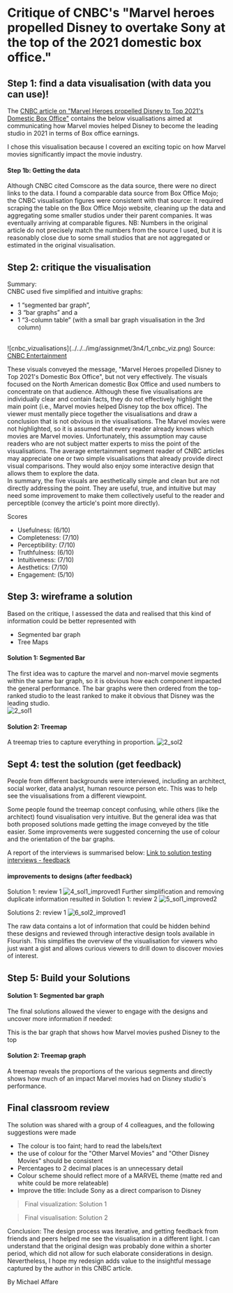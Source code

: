 # Critique of CNBC's "Marvel heroes propelled Disney to overtake Sony at the top of the 2021 domestic box office."


## Step 1: find a data visualisation (with data you can use)!
The <a href="https://www.cnbc.com/2022/01/07/disney-topped-the-2021-domestic-box-office.html" target="_blank">CNBC article on "Marvel Heroes propelled Disney to Top 2021's Domestic Box Office"</a> contains the below visualisations aimed at communicating how Marvel movies helped Disney to become the leading studio in 2021 in terms of Box office earnings.

I chose this visualisation because I covered an exciting topic on how Marvel movies significantly impact the movie industry.

#### Step 1b: Getting the data
Although CNBC cited Comscore as the data source, there were no direct links to the data. 
I found a comparable data source from Box Office Mojo; the CNBC visualisation figures were consistent with that source:
It required scraping the table on the Box Office Mojo website, cleaning up the data and aggregating some smaller studios under their parent companies.
It was eventually arriving at comparable figures. NB: Numbers in the original article do not precisely match the numbers from the source I used, but it is reasonably close due to some small studios that are not aggregated or estimated in the original visualisation.


## Step 2: critique the visualisation
Summary: <br/>
CNBC used five simplified and intuitive graphs:
- 1 “segmented bar graph”, 
- 3 “bar graphs” and a 
- 1 “3-column table” (with a small bar graph visualisation in the 3rd column) 
<br/>
![cnbc_vizualisations](../../../img/assignmet/3n4/1_cnbc_viz.png)
Source: <a href="https://www.cnbc.com/2022/01/07/disney-topped-the-2021-domestic-box-office.html" target="_blank">CNBC Entertainment</a>
<br/>

These visuals conveyed the message, "Marvel Heroes propelled Disney to Top 2021's Domestic Box Office", but not very effectively.
The visuals focused on the North American domestic Box Office and used numbers to concentrate on that audience.
Although these five visualisations are individually clear and contain facts, they do not effectively highlight the main point (i.e., Marvel movies helped Disney top the box office). 
The viewer must mentally piece together the visualisations and draw a conclusion that is not obvious in the visualisations. 
The Marvel movies were not highlighted, so it is assumed that every reader already knows which movies are Marvel movies. Unfortunately, this assumption may cause readers who are not subject matter experts to miss the point of the visualisations.
The average entertainment segment reader of CNBC articles may appreciate one or two simple visualisations that already provide direct visual comparisons. They would also enjoy some interactive design that allows them to explore the data.   
In summary, the five visuals are aesthetically simple and clean but are not directly addressing the point. 
They are useful, true, and intuitive but may need some improvement to make them collectively useful to the reader and perceptible (convey the article's point more directly).

Scores
- Usefulness: (6/10)
- Completeness: (7/10)
- Perceptibility: (7/10)
- Truthfulness: (6/10)
- Intuitiveness: (7/10)
- Aesthetics: (7/10)
- Engagement: (5/10)


## Step 3: wireframe a solution
Based on the critique, I assessed the data and realised that this kind of information could be better represented with 
-  Segmented bar graph
-  Tree Maps

#### Solution 1: Segmented Bar
The first idea was to capture the marvel and non-marvel movie segments within the same bar graph, so it is obvious how each component impacted the general performance. 
The bar graphs were then ordered from the top-ranked studio to the least ranked to make it obvious that Disney was the leading studio.<br/>
![2_sol1](../../../img/assignmet/3n4/2_sol1.png)


#### Solution 2: Treemap
A treemap tries to capture everything in proportion.
![2_sol2](../../../img/assignmet/3n4/3_sol2.png)



## Sept 4: test the solution (get feedback)
People from different backgrounds were interviewed, including an architect, social worker, data analyst, human resource person etc. This was to help see the visualisations from a different viewpoint.

Some people found the treemap concept confusing, while others (like the architect) found visualisation very intuitive. But the general idea was that both proposed solutions made getting the image conveyed by the title easier. Some improvements were suggested concerning the use of colour and the orientation of the bar graphs.

A report of the interviews is summarised below:
<a href="https://docs.google.com/forms/d/19SKseS_ksZhfiW71MLcn495kR6TKzsdJsj6n60cgaVU/viewanalytics" target="_blank">Link to solution testing interviews - feedback</a>


#### improvements to designs (after feedback)
Solution 1: review 1
![4_sol1_improved1](../../../img/assignmet/3n4/4_sol1_improved1.jpg)
Further simplification and removing duplicate information resulted in 
Solution 1: review 2
![5_sol1_improved2](../../../img/assignmet/3n4/5_sol1_improved2.jpg)

Solutions 2: review 1
![6_sol2_improved1](../../../img/assignmet/3n4/6_sol2_improved1.jpg)

The raw data contains a lot of information that could be hidden behind these designs and reviewed through interactive design tools available in Flourish. This simplifies the overview of the visualisation for viewers who just want a gist and allows curious viewers to drill down to discover movies of interest.

## Step 5: Build your Solutions

#### Solution 1: Segmented bar graph
The final solutions allowed the viewer to engage with the designs and uncover more information if needed:

This is the bar graph that shows how Marvel movies pushed Disney to the top
<div class="flourish-embed flourish-hierarchy" data-src="visualisation/11217477"><script src="https://public.flourish.studio/resources/embed.js"></script></div>

#### Solution 2: Treemap graph
A treemap reveals the proportions of the various segments and directly shows how much of an impact Marvel movies had on Disney studio's performance. 
<div class="flourish-embed flourish-hierarchy" data-src="visualisation/11216182"><script src="https://public.flourish.studio/resources/embed.js"></script></div>



## Final classroom review
The solution was shared with a group of 4 colleagues, and the following suggestions were made
- The colour is too faint; hard to read the labels/text
- the use of colour for the "Other Marvel Movies" and "Other Disney Movies" should be consistent
- Percentages to 2 decimal places is an unnecessary detail
- Colour scheme should reflect more of a MARVEL theme (matte red and white could be more relateable)
- Improve the title: Include Sony as a direct comparison to Disney

> Final visualization: Solution 1 
<div class="flourish-embed flourish-hierarchy" data-src="visualisation/11235444"><script src="https://public.flourish.studio/resources/embed.js"></script></div>


> Final visualisation: Solution 2
<div class="flourish-embed flourish-hierarchy" data-src="visualisation/11236455"><script src="https://public.flourish.studio/resources/embed.js"></script></div>

Conclusion:
The design process was iterative, and getting feedback from friends and peers helped me see the visualisation in a different light.
I can understand that the original design was probably done within a shorter period, which did not allow for such elaborate considerations in design. Nevertheless, I hope my redesign adds value to the insightful message captured by the author in this CNBC article.

By Michael Affare




